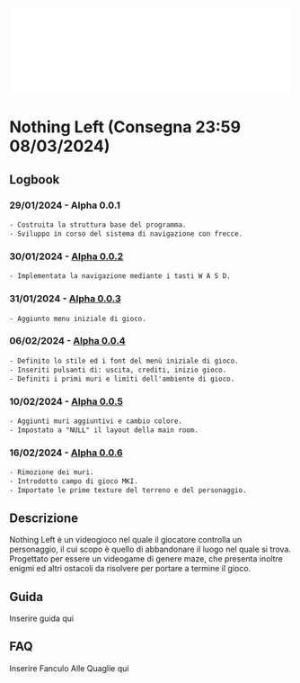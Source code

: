 ![Logo (Wh)](https://github.com/g0ldo/First-Order/blob/f6a465aaeb351d5ea6f4160ab2cbce807a6efb64/LOGO.png)

# Nothing Left (Consegna 23:59 08/03/2024)

## Logbook
  ### 29/01/2024 - Alpha 0.0.1
    - Costruita la struttura base del programma.
    - Sviluppo in corso del sistema di navigazione con frecce.

  ### 30/01/2024 - [Alpha 0.0.2](https://github.com/g0ldo/FGM_Project/blob/3530acfb72393ad7c0bb9f00007db90ec1aec4ac/FGM%20Alpha%200.0.2.zip)
    - Implementata la navigazione mediante i tasti W A S D.

  ### 31/01/2024 - [Alpha 0.0.3](https://github.com/g0ldo/First-Order/blob/7fa2c8ab59d2f6402c8a643ad6e92346d004abb5/FO%20Alpha%200.0.3.zip)
    - Aggiunto menu iniziale di gioco.

  ### 06/02/2024 - [Alpha 0.0.4](https://github.com/g0ldo/First-Order/blob/d917cbe504d741546be70a0aff5c562f52126cc9/FO%20Alpha%200.0.4.zip)
    - Definito lo stile ed i font del menù iniziale di gioco.
    - Inseriti pulsanti di: uscita, crediti, inizio gioco.
    - Definiti i primi muri e limiti dell'ambiente di gioco.

  ### 10/02/2024 - [Alpha 0.0.5](https://github.com/g0ldo/First-Order/blob/c317aeb4374a518ba836d66e1c68ae31f6b42597/Alpha%200.0.5.zip)
    - Aggiunti muri aggiuntivi e cambio colore.
    - Impostato a "NULL" il layout della main room.

  ### 16/02/2024 - [Alpha 0.0.6](https://github.com/g0ldo/First-Order/blob/1e9c84f14e69b6596dbab95bdeab2025203abeff/FO%20Alpha%200.0.6.zip)
    - Rimozione dei muri.
    - Introdotto campo di gioco MKI.
    - Importate le prime texture del terreno e del personaggio.


## Descrizione
  Nothing Left è un videogioco nel quale il giocatore controlla un personaggio, il cui scopo è quello di abbandonare il luogo nel quale si trova. Progettato per essere un videogame di
  genere maze, che presenta inoltre enigmi ed altri ostacoli da risolvere per portare a termine il gioco.

## Guida
  Inserire guida qui

## FAQ
  Inserire Fanculo Alle Quaglie qui

